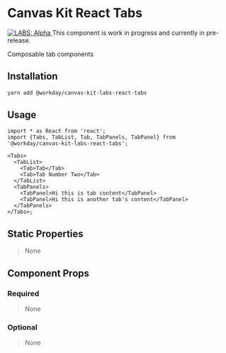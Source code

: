 # Canvas Kit React Tabs

<a href="https://github.com/Workday/canvas-kit/tree/master/modules/_labs/README.md">
  <img src="https://img.shields.io/badge/LABS-alpha-orange" alt="LABS: Alpha" />
</a>  This component is work in progress and currently in pre-release.

Composable tab components

## Installation

```sh
yarn add @workday/canvas-kit-labs-react-tabs
```

## Usage

```tsx
import * as React from 'react';
import {Tabs, TabList, Tab, TabPanels, TabPanel} from '@workday/canvas-kit-labs-react-tabs';

<Tabs>
  <TabList>
    <Tab>Tab</Tab>
    <Tab>Tab Number Two</Tab>
  </TabList>
  <TabPanels>
    <TabPanel>Hi this is tab content</TabPanel>
    <TabPanel>Hi this is another tab's content</TabPanel>
  </TabPanels>
</Tabs>;
```

## Static Properties

> None

## Component Props

### Required

> None

### Optional

> None
